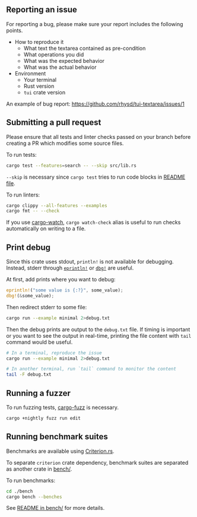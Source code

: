 ## Reporting an issue

For reporting a bug, please make sure your report includes the following points.

- How to reproduce it
  - What text the textarea contained as pre-condition
  - What operations you did
  - What was the expected behavior
  - What was the actual behavior
- Environment
  - Your terminal
  - Rust version
  - `tui` crate version

An example of bug report: https://github.com/rhysd/tui-textarea/issues/1

## Submitting a pull request

Please ensure that all tests and linter checks passed on your branch before creating a PR which modifies some source files.

To run tests:

```sh
cargo test --features=search -- --skip src/lib.rs
```

`--skip` is necessary since `cargo test` tries to run code blocks in [README file](./README.md).

To run linters:

```sh
cargo clippy --all-features --examples
cargo fmt -- --check
```

If you use [cargo-watch][], `cargo watch-check` alias is useful to run checks automatically on writing to a file.

## Print debug

Since this crate uses stdout, `println!` is not available for debugging. Instead, stderr through [`eprintln!`][eprintln]
or [`dbg!`][dbg] are useful.

At first, add prints where you want to debug:

```rust
eprintln!("some value is {:?}", some_value);
dbg!(&some_value);
```

Then redirect stderr to some file:

```sh
cargo run --example minimal 2>debug.txt
```

Then the debug prints are output to the `debug.txt` file. If timing is important or you want to see the output in real-time,
printing the file content with `tail` command would be useful.

```sh
# In a terminal, reproduce the issue
cargo run --example minimal 2>debug.txt

# In another terminal, run `tail` command to monitor the content
tail -F debug.txt
```

## Running a fuzzer

To run fuzzing tests, [cargo-fuzz][] is necessary.

```sh
cargo +nightly fuzz run edit
```

## Running benchmark suites

Benchmarks are available using [Criterion.rs][criterion].

To separate `criterion` crate dependency, benchmark suites are separated as another crate in [bench/](./bench).

To run benchmarks:

```sh
cd ./bench
cargo bench --benches
```

See [README in bench/](./bench/README.md) for more details.

[cargo-watch]: https://crates.io/crates/cargo-watch
[cargo-fuzz]: https://github.com/rust-fuzz/cargo-fuzz
[criterion]: https://github.com/bheisler/criterion.rs
[eprintln]: https://doc.rust-lang.org/std/macro.eprintln.html
[dbg]: https://doc.rust-lang.org/std/macro.dbg.html
